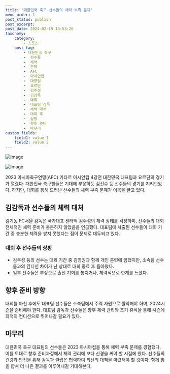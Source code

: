 ```yaml
---
title: '대한민국 축구 선수들의 체력 부족 문제'
menu_order: 1
post_status: publish
post_excerpt: 
post_date: 2024-02-19 13:53:26
taxonomy:
    category:
        - 스포츠
    post_tag:
        - 대한민국 축구
        -  선수들
        -  체력
        -  문제
        -  AFC
        -  아시안컵
        -  대표팀
        -  요르단
        -  김주성
        -  김감독
        -  대회
        -  대표팀 감독
        -  체력 대처
        -  대회 후
        -  상황
        -  향후 준비
        -  마무리
custom_fields:
    field1: value 1
    field2: value 2
---
```


![Image](https://imgnews.pstatic.net/image/076/2024/02/14/2024021301000853100114171_20240214055102490.jpg?type=w647)

![Image](https://imgnews.pstatic.net/image/076/2024/02/14/2024021301000853100114172_20240214055102497.jpg?type=w647)

2023 아시아축구연맹(AFC) 카타르 아시안컵 4강전 대한민국 대표팀과 요르단의 경기가 열렸다. 대한민국 축구팬들은 기대에 부응하듯 김진수 등 선수들의 경기를 지켜보았다. 하지만, 대회를 통해 드러난 선수들의 체력 부족 문제가 이목을 끌고 있다.
## 김감독과 선수들의 체력 대처
김기동 FC서울 감독은 국가대표 센터백 김주성의 체력 상태를 걱정하며, 선수들의 대회 전체적인 체력 준비가 충분하지 않았음을 언급했다. 대표팀에 차출된 선수들이 대회 기간 중 충분한 체력을 쌓지 못했다는 점이 문제로 대두되고 있다.
### 대회 후 선수들의 상황
- 김주성 등의 선수는 대회 기간 중 김영권과 함께 개인 훈련에 임했지만, 소속팀 선수들과의 컨디션 차이가 난 상태로 대회 종료 후 돌아왔다.
- 일부 선수들은 부상으로 출전 기회를 놓치거나, 체력적으로 한계를 느꼈다.
## 향후 준비 방향
대회를 마친 후에도 대표팀 선수들은 소속팀에서 주력 자원으로 활약해야 하며, 2024시즌을 준비해야 한다. 대표팀 감독과 선수들은 향후 체력 관리와 조기 휴식을 통해 시즌에 최적의 컨디션으로 뛰어나갈 필요가 있다.
## 마무리
대한민국 축구 대표팀의 선수들은 2023 아시아컵을 통해 체력 부족 문제를 경험했다. 이를 토대로 향후 준비과정에서 체력 관리에 보다 신경을 써야 할 시점에 왔다. 선수들의 건강과 안전을 위해 감독과 클럽은 협력하여 최선의 대책을 마련해야 할 것이다. 함께 힘을 합쳐 더 나은 결과를 이루어내길 기대해본다.
